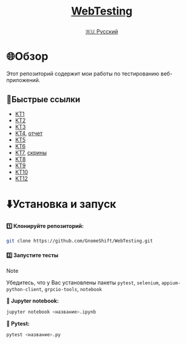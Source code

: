 <h1>
<p align="center">
<a href="https://github.com/GnomeShift/WebTesting" target="_blank" rel="noopener referrer">WebTesting</a>
</p>
</h1>

<p align="center">
<a href="README.md">🇷🇺 Русский</a>
</p>

# 🌐Обзор
Этот репозиторий содержит мои работы по тестированию веб-приложений.

## 🚀Быстрые ссылки
* [KT1](KT1/KT1.ipynb)
* [KT2](KT2/KT2.ipynb)
* [KT3](KT3/KT3.ipynb)
* [KT4](KT4/KT4.ipynb), [отчет](KT4/kt4-allure-report/index.html)
* [KT5](KT5/KT5.ipynb)
* [KT6](KT6/KT6.ipynb)
* [KT7](KT7/KT7.ipynb), [скрины](KT7/screens)
* [KT8](KT8/KT8.ipynb)
* [KT9](KT9/KT9.ipynb)
* [KT10](KT10/KT10.ipynb)
* [KT12](KT12/KT12.ipynb)

# ⬇️Установка и запуск
#### 1️⃣ Клонируйте репозиторий:
```bash
git clone https://github.com/GnomeShift/WebTesting.git
```

#### 2️⃣ Запустите тесты
> [!NOTE]
> Убедитесь, что у Вас установлены пакеты `pytest`, `selenium`, `appium-python-client`, `grpcio-tools`, `notebook`

**📒 Jupyter notebook:**
```bash
jupyter notebook <название>.ipynb
```

**🐍 Pytest:**
```bash
pytest <название>.py
```

